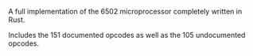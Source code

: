 A full implementation of the 6502 microprocessor completely written in Rust.

Includes the 151 documented opcodes as well as the 105 undocumented opcodes.